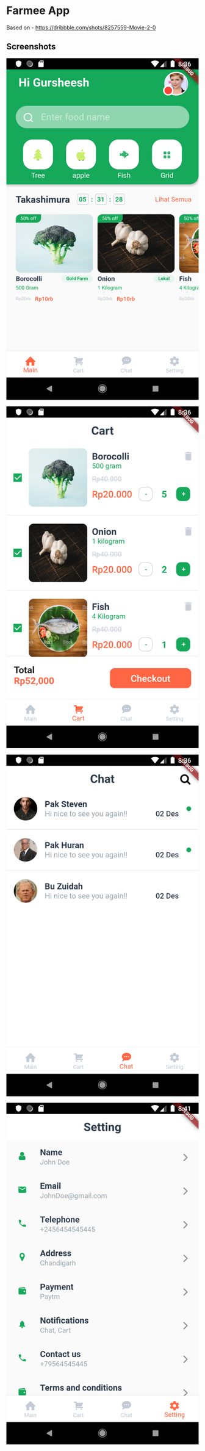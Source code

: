 # Farmee App

Based on - https://dribbble.com/shots/8257559-Movie-2-0

## Screenshots

![Main Screen]( screenshots/Screenshot_1.png "Main Screen")

![Cart Screen]( screenshots/Screenshot_2.png "Cart Screen")

![Chat screen]( screenshots/Screenshot_3.png "Chat Screen")

![Setting Screen]( screenshots/Screenshot_5.png "Setting Screen")
